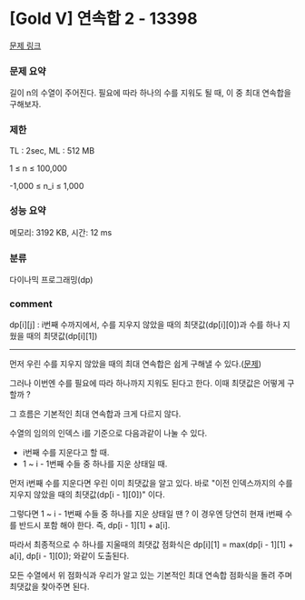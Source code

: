 
# [Gold V] 연속합 2 - 13398

[문제 링크](https://www.acmicpc.net/problem/13398)

### 문제 요약

<p> 길이 n의 수열이 주어진다. 필요에 따라 하나의 수를 지워도 될 때, 이 중 최대 연속합을 구해보자. </p>

### 제한

TL : 2sec, ML : 512 MB

1 ≤ n ≤ 100,000

-1,000 ≤ n_i ≤ 1,000

### 성능 요약

메모리: 3192 KB, 시간: 12 ms

### 분류

다이나믹 프로그래밍(dp)

### comment

dp[i][j] : i번째 수까지에서, 수를 지우지 않았을 때의 최댓값(dp[i][0])과 수를 하나 지웠을 때의 최댓값(dp[i][1])

-----------------------------------------------------------------------------------------------------------------------------------------------------------------------

먼저 우린 수를 지우지 않았을 때의 최대 연속합은 쉽게 구해낼 수 있다.([문제](https://www.acmicpc.net/problem/1912))

그러나 이번엔 수를 필요에 따라 하나까지 지워도 된다고 한다. 이때 최댓값은 어떻게 구할까 ?

그 흐름은 기본적인 최대 연속합과 크게 다르지 않다.

수열의 임의의 인덱스 i를 기준으로 다음과같이 나눌 수 있다.

* i번째 수를 지운다고 할 때.
* 1 ~ i - 1번째 수들 중 하나를 지운 상태일 때.

먼저 i번째 수를 지운다면 우린 이미 최댓값을 알고 있다. 바로 "이전 인덱스까지의 수를 지우지 않았을 때의 최댓값(dp[i - 1][0])" 이다.

그렇다면 1 ~ i - 1번째 수들 중 하나를 지운 상태일 땐 ? 이 경우엔 당연히 현재 i번째 수를 반드시 포함 해야 한다. 즉, dp[i - 1][1] + a[i].

따라서 최종적으로 수 하나를 지울때의 최댓값 점화식은 dp[i][1] = max(dp[i - 1][1] + a[i], dp[i - 1][0]); 와같이 도출된다.

모든 수열에서 위 점화식과 우리가 알고 있는 기본적인 최대 연속합 점화식을 돌려 주며 최댓값을 찾아주면 된다.
